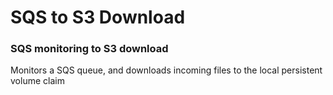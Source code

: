 # SQS to S3 Download

### SQS monitoring to S3 download
Monitors a SQS queue, and downloads incoming files to the local persistent volume claim

